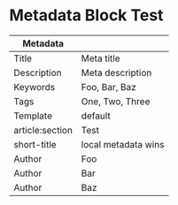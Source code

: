 # Metadata Block Test



|Metadata||
|-|-|
|Title|Meta title|
|Description|Meta description|
|Keywords|Foo, Bar, Baz|
|Tags|One, Two, Three|
|Template|default|
|article:section|Test|
|short-title|local metadata wins|
|Author|Foo|
|Author|Bar|
|Author|Baz|
